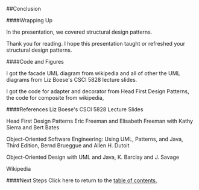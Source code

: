 ##Conclusion

####Wrapping Up

In the presentation, we covered structural design patterns.

Thank you for reading. I hope this presentation taught or refreshed your structural design patterns.

####Code and Figures

I got the facade UML diagram from wikipedia and all of other the UML diagrams from Liz Boese's CSCI 5828 lecture slides.

I got the code for adapter and decorator from Head First Design Patterns, the code for composite
from wikipedia, 

####References
Liz Boese's CSCI 5828 Lecture Slides

Head First Design Patterns
Eric Freeman and Elisabeth Freeman with Kathy Sierra and Bert Bates

Object-Oriented Software Engineering: Using UML, Patterns, and Java,
Third Edition,
Bernd Brueggue and Allen H. Dutoit

Object-Oriented Design with UML and Java,
K. Barclay and J. Savage

Wikipedia

####Next Steps
Click here to return to the [table of contents.](https://github.com/trekbaum/present/blob/master/sdp/README.md)
